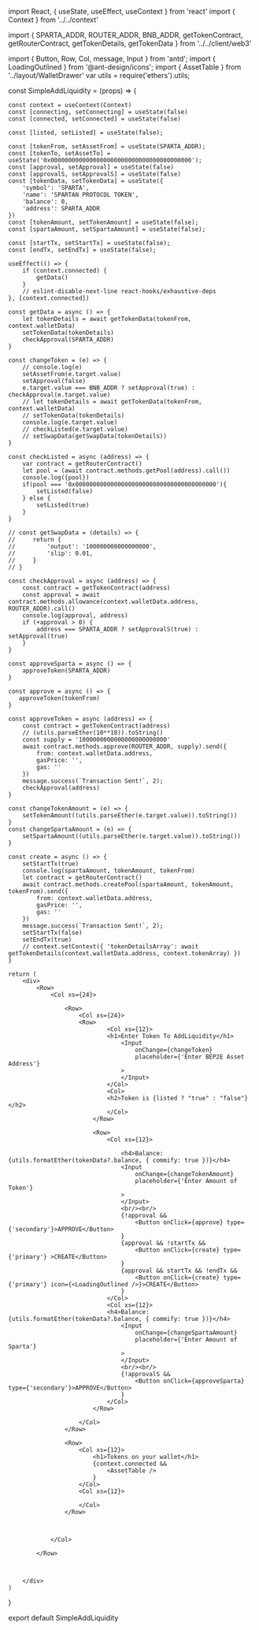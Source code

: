 
import React, { useState, useEffect, useContext } from 'react'
import { Context } from '../../context'

import { SPARTA_ADDR, ROUTER_ADDR, BNB_ADDR, getTokenContract, getRouterContract,
    getTokenDetails, getTokenData } from '../../client/web3'


import { Button, Row, Col, message, Input } from 'antd';
import { LoadingOutlined } from '@ant-design/icons';
import { AssetTable } from '../layout/WalletDrawer'
var utils = require('ethers').utils;

const SimpleAddLiquidity = (props) => {

    const context = useContext(Context)
    const [connecting, setConnecting] = useState(false)
    const [connected, setConnected] = useState(false)

    const [listed, setListed] = useState(false);

    const [tokenFrom, setAssetFrom] = useState(SPARTA_ADDR);
    const [tokenTo, setAssetTo] = useState('0x0000000000000000000000000000000000000000');
    const [approval, setApproval] = useState(false)
    const [approvalS, setApprovalS] = useState(false)
    const [tokenData, setTokenData] = useState({
        'symbol': 'SPARTA',
        'name': 'SPARTAN PROTOCOL TOKEN',
        'balance': 0,
        'address': SPARTA_ADDR
    })
    const [tokenAmount, setTokenAmount] = useState(false);
    const [spartaAmount, setSpartaAmount] = useState(false);

    const [startTx, setStartTx] = useState(false);
    const [endTx, setEndTx] = useState(false);

    useEffect(() => {
        if (context.connected) {
            getData()
        }
        // eslint-disable-next-line react-hooks/exhaustive-deps
    }, [context.connected])

    const getData = async () => {
        let tokenDetails = await getTokenData(tokenFrom, context.walletData)
        setTokenData(tokenDetails)
        checkApproval(SPARTA_ADDR)
    }

    const changeToken = (e) => {
        // console.log(e)
        setAssetFrom(e.target.value)
        setApproval(false)
        e.target.value === BNB_ADDR ? setApproval(true) : checkApproval(e.target.value)
        // let tokenDetails = await getTokenData(tokenFrom, context.walletData)
        // setTokenData(tokenDetails)
        console.log(e.target.value)
        // checkListed(e.target.value)
        // setSwapData(getSwapData(tokenDetails))
    }

    const checkListed = async (address) => {
        var contract = getRouterContract()
        let pool = (await contract.methods.getPool(address).call())
        console.log({pool})
        if(pool === '0x0000000000000000000000000000000000000000'){
            setListed(false)
        } else {
            setListed(true)
        }
    }

    // const getSwapData = (details) => {
    //     return {
    //         'output': '100000000000000000',
    //         'slip': 0.01,
    //     }
    // }

    const checkApproval = async (address) => {
        const contract = getTokenContract(address)
        const approval = await contract.methods.allowance(context.walletData.address, ROUTER_ADDR).call()
        console.log(approval, address)
        if (+approval > 0) {
            address === SPARTA_ADDR ? setApprovalS(true) : setApproval(true)
        }
    }

    const approveSparta = async () => {
        approveToken(SPARTA_ADDR)
    }

    const approve = async () => {
       approveToken(tokenFrom)
    }

    const approveToken = async (address) => {
        const contract = getTokenContract(address)
        // (utils.parseEther(10**18)).toString()
        const supply = '1000000000000000000000000'
        await contract.methods.approve(ROUTER_ADDR, supply).send({
            from: context.walletData.address,
            gasPrice: '',
            gas: ''
        })
        message.success(`Transaction Sent!`, 2);
        checkApproval(address)
    }

    const changeTokenAmount = (e) => {
        setTokenAmount((utils.parseEther(e.target.value)).toString())
    }
    const changeSpartaAmount = (e) => {
        setSpartaAmount((utils.parseEther(e.target.value)).toString())
    }

    const create = async () => {
        setStartTx(true)
        console.log(spartaAmount, tokenAmount, tokenFrom)
        let contract = getRouterContract()
        await contract.methods.createPool(spartaAmount, tokenAmount, tokenFrom).send({
            from: context.walletData.address,
            gasPrice: '',
            gas: ''
        })
        message.success(`Transaction Sent!`, 2);
        setStartTx(false)
        setEndTx(true)
        // context.setContext({ 'tokenDetailsArray': await getTokenDetails(context.walletData.address, context.tokenArray) })
    }

    return (
        <div>
            <Row>
                <Col xs={24}>

                    <Row>
                        <Col xs={24}>
                        <Row>
                                <Col xs={12}>
                                <h1>Enter Token To AddLiquidity</h1>
                                    <Input
                                        onChange={changeToken}
                                        placeholder={'Enter BEP2E Asset Address'}
                                    >
                                    </Input>
                                </Col>
                                <Col>
                                <h2>Token is {listed ? "true" : "false"}</h2>
                                </Col>
                            </Row>

                            <Row>
                                <Col xs={12}>

                                    <h4>Balance: {utils.formatEther(tokenData?.balance, { commify: true })}</h4>
                                    <Input
                                        onChange={changeTokenAmount}
                                        placeholder={'Enter Amount of Token'}
                                    >
                                    </Input>
                                    <br/><br/>
                                    {!approval &&
                                        <Button onClick={approve} type={'secondary'}>APPROVE</Button>
                                    }
                                    {approval && !startTx &&
                                        <Button onClick={create} type={'primary'} >CREATE</Button>
                                    }
                                    {approval && startTx && !endTx &&
                                        <Button onClick={create} type={'primary'} icon={<LoadingOutlined />}>CREATE</Button>
                                    }
                                </Col>
                                <Col xs={12}>
                                <h4>Balance: {utils.formatEther(tokenData?.balance, { commify: true })}</h4>
                                    <Input
                                        onChange={changeSpartaAmount}
                                        placeholder={'Enter Amount of Sparta'}
                                    >
                                    </Input>
                                    <br/><br/>
                                    {!approvalS &&
                                        <Button onClick={approveSparta} type={'secondary'}>APPROVE</Button>
                                    }
                                </Col>
                            </Row>

                        </Col>
                    </Row>

                    <Row>
                        <Col xs={12}>
                            <h1>Tokens on your wallet</h1>
                            {context.connected &&
                                <AssetTable />
                            }
                        </Col>
                        <Col xs={12}>

                        </Col>
                    </Row>



                </Col>

            </Row>



        </div>
    )


}

export default SimpleAddLiquidity
